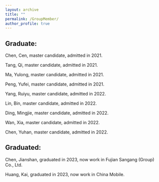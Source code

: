 ```yaml
---
layout: archive
title: ""
permalink: /GroupMember/
author_profile: true
---
```



Graduate:
---
Chen, Cen, master candidate, admitted in 2021.

Tang, Qi, master candidate, admitted in 2021.

Ma, Yulong, master candidate, admitted in 2021.

Peng, Yufei, master candidate, admitted in 2021.

Yang, Ruiyu, master candidate, admitted in 2022.

Lin, Bin, master candidate, admitted in 2022.

Ding, Mingjie, master candidate, admitted in 2022.

Wan, Xia, master candidate, admitted in 2022.

Chen, Yuhan, master candidate, admitted in 2022.


Graduated:
---
Chen, Jianshan, graduated in 2023, now work in Fujian Sangang (Group) Co., Ltd.

Huang, Kai, graduated in 2023, now work in China Mobile.
